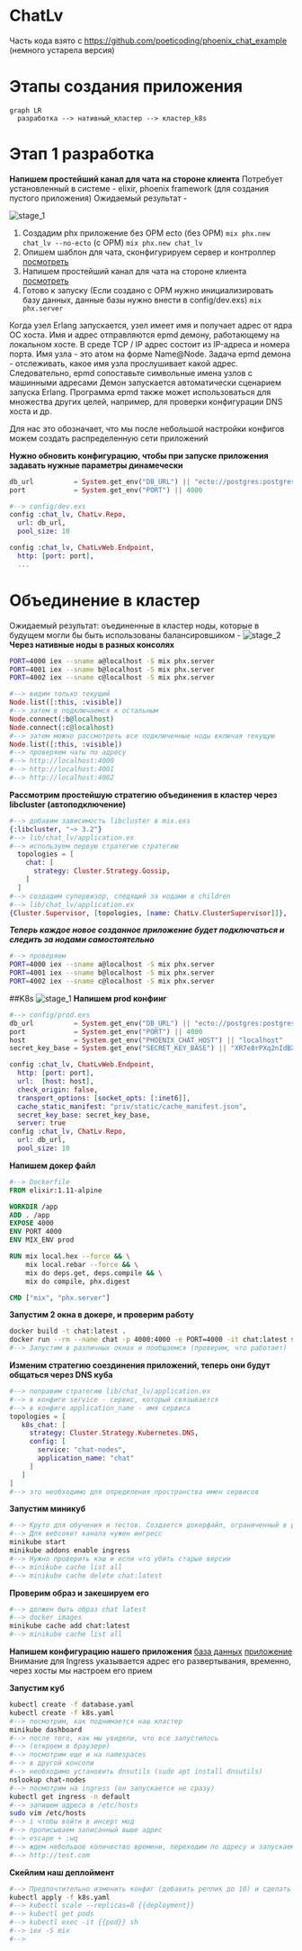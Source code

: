 # ChatLv
Часть кода взято с
https://github.com/poeticoding/phoenix_chat_example
(немного устарела версия)
# Этапы создания приложения
```mermaid
graph LR
  разработка --> нативный_кластер --> кластер_k8s
```
# Этап 1 разработка
**Напишем простейший канал для чата на стороне клиента**
Потребует установленный в системе - elixir, phoenix framework (для создания пустого приложения) 
Ожидаемый результат - 

![stage_1](./docs/stage1.png)
1. Создадим phx приложение без ОРМ ecto
    (без ОРМ) ```mix phx.new chat_lv --no-ecto```
    (с ОРМ) ```mix phx.new chat_lv```
2. Опишем шаблон для чата, сконфигурируем сервер и контроллер
    [посмотреть](./docs/prepare_app.md)
3. Напишем простейший канал для чата на стороне клиента
    [посмотреть](./docs/create_app_js.md)
4. Готово к запуску
   (Если создано с ОРМ нужно инициализировать базу данных, данные базы нужно внести в config/dev.exs)
   ```mix phx.server```

Когда узел Erlang запускается, узел имеет имя и получает адрес от ядра ОС хоста. Имя и адрес отправляются epmd демону, работающему на локальном хосте. В среде TCP / IP адрес состоит из IP-адреса и номера порта. Имя узла - это атом на форме Name@Node. Задача epmd демона - отслеживать, какое имя узла прослушивает какой адрес. Следовательно, epmd сопоставьте символьные имена узлов с машинными адресами
Демон запускается автоматически сценарием запуска Erlang.
Программа epmd также может использоваться для множества других целей, например, для проверки конфигурации DNS хоста и др.

Для нас это обозначает, что мы после небольшой настройки конфигов можем создать распределенную сети приложений 

**Нужно обновить конфигурацию, чтобы при запуске приложения задавать нужные параметры динамечески** 
```elixir
db_url          = System.get_env("DB_URL") || "ecto://postgres:postgres@localhost/chat_lv_dev"
port            = System.get_env("PORT") || 4000

#--> config/dev.exs
config :chat_lv, ChatLv.Repo,
  url: db_url,
  pool_size: 10

config :chat_lv, ChatLvWeb.Endpoint,
  http: [port: port],
  ...
```

# Объединение в кластер
Ожидаемый результат: оъединенные в кластер ноды, которые в будущем могли бы быть использованы балансировшиком - 
![stage_2](./docs/stage2.png)
**Через нативные ноды в разных консолях**
```bash
PORT=4000 iex --sname a@localhost -S mix phx.server
PORT=4001 iex --sname b@localhost -S mix phx.server
PORT=4002 iex --sname c@localhost -S mix phx.server
```
```elixir
#--> видим только текущий
Node.list([:this, :visible]) 
#--> затем в подключаемся к остальным
Node.connect(:b@localhost)
Node.connect(:c@localhost)
#--> затем можно рассмотреть все подключенные ноды включая текущую 
Node.list([:this, :visible]) 
#--> проверяем чаты по адресу 
#--> http://localhost:4000
#--> http://localhost:4001
#--> http://localhost:4002
```

**Рассмотрим простейшую стратегию объединения в кластер через libcluster (автоподключение)**
```elixir
#--> добавим зависимость libcluster в mix.exs
{:libcluster, "~> 3.2"}
#--> lib/chat_lv/application.ex 
#--> используем первую стратегию стратегию 
  topologies = [
    chat: [
      strategy: Cluster.Strategy.Gossip,
    ]
  ]
#--> создадим супервизор, следящий за нодами в children 
#--> lib/chat_lv/application.ex 
{Cluster.Supervisor, [topologies, [name: ChatLv.ClusterSupervisor]]},
```
***Теперь каждое новое созданное приложение будет подключаться и следить за нодами самостоятельно***
```bash
#--> проверяем
PORT=4000 iex --sname a@localhost -S mix phx.server
PORT=4001 iex --sname b@localhost -S mix phx.server
PORT=4002 iex --sname c@localhost -S mix phx.server
```


##K8s
![stage_1](./docs/stage3.png)
**Напишем prod конфииг**
```elixir
#--> config/prod.exs
db_url          = System.get_env("DB_URL") || "ecto://postgres:postgres@localhost/chat_lv_dev"
port            = System.get_env("PORT") || 4000
host            = System.get_env("PHOENIX_CHAT_HOST") || "localhost"
secret_key_base = System.get_env("SECRET_KEY_BASE") || "XR7e8rPXq2nIdBXqtPsyxPz1R1UF3w4HDBFGdxZ+9GDZCT6PpG4aJLpOzehOJVO5"

config :chat_lv, ChatLvWeb.Endpoint,
  http: [port: port],
  url:  [host: host],
  check_origin: false,
  transport_options: [socket_opts: [:inet6]],
  cache_static_manifest: "priv/static/cache_manifest.json",
  secret_key_base: secret_key_base,
  server: true
config :chat_lv, ChatLv.Repo,
  url: db_url,
  pool_size: 10
```
**Напишем докер файл**

```dockerfile
#--> Dockerfile
FROM elixir:1.11-alpine

WORKDIR /app
ADD . /app
EXPOSE 4000
ENV PORT 4000 
ENV MIX_ENV prod

RUN mix local.hex --force && \
    mix local.rebar --force && \
    mix do deps.get, deps.compile && \
    mix do compile, phx.digest

CMD ["mix", "phx.server"]
```

**Запустим 2 окна в докере, и проверим работу** 

```bash
docker build -t chat:latest .
docker run --rm --name chat -p 4000:4000 -e PORT=4000 -it chat:latest sh
#--> Запустим в различных окнах и пообщаемся (проверим, что работает)
```

**Изменим стратегию соездинения приложений, теперь они будут общаться через DNS куба**

```elixir
#--> поправим стратегию lib/chat_lv/application.ex
#--> в конфиге service - сервис, который связывается 
#--> в конфиге application_name - имя сервиса 
topologies = [
   k8s_chat: [
     strategy: Cluster.Strategy.Kubernetes.DNS,
     config: [
       service: "chat-nodes",
       application_name: "chat"
     ]
   ]
]
#--> это необходимо для определения пространства имен сервисов
```

**Запустим миникуб**
```bash
#--> Круто для обучения и тестов. Создается докерфайл, ограниченный в ресурсах (CPUs=2, Memory=3900MB), легко запустить и убить
#--> Для вебсокет канала нужен ингресс
minikube start
minikube addons enable ingress
#--> Нужно проверить кэш и если что убить старые версии
#--> minikube cache list all
#--> minikube cache delete chat:latest
```

**Проверим образ и закешируем его**
```bash
#--> должен быть образ chat latest
#--> docker images
minikube cache add chat:latest
#--> minikube cache list all
```

**Напишем конфигурацию нашего приложения**
[база данных](./docs/database.md)
[приложение](./docs/k8s.md)
Внимание для Ingress указывается адрес его развертывания, временно, через хосты мы настроем его прием


**Запустим куб**
```bash
kubectl create -f database.yaml
kubectl create -f k8s.yaml
#--> посмотрим, как поднимается наш кластер
minikube dashboard
#--> после того, как мы увидели, что все запустилось
#--> (откроем в браузере)
#--> посмотрим еще и на namespaces
#--> в другой консоли 
#--> необходимо установить dnsutils (sudo apt install dnsutils)
nslookup chat-nodes
#--> посмотрим на ingress (он запускается не сразу)
kubectl get ingress -n default
#--> запишем адреса в /etc/hosts
sudo vim /etc/hosts
#--> i чтобы войти в инсерт мод
#--> прописываем записанный выше адрес
#--> escape + :wq
#--> ждем небольшое количество времени, переходим по адресу и запускаем в браузерах, видим, что мы находимся в разных нодах
#--> http://test.com
```

**Скейлим наш деплоймент**
```bash
#--> Предпочтительно изменить конфиг (добавить реплик до 10) и сделать apply
kubectl apply -f k8s.yaml
#--> kubectl scale --replicas=8 {{deployment}} 
#--> kubectl get pods
#--> kubectl exec -it {{pod}} sh
#--> iex -S mix
#--> 
```